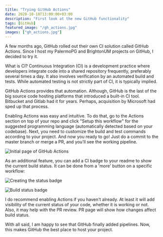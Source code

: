 ```yaml
---
title: "Trying GitHub Actions"
date: 2020-10-18T13:00:00+03:00
description: "First look at the new GitHub functionality"
tags: [GitHub]
featured_image: "/gh_actions.jpg"
images: ["gh_actions.jpg"]
---
```


A few months ago, GitHub rolled out their own CI solution called GitHub Actions. Since I host my PalermoPG and BrightonUM projects on GitHub, I decided to try it. 

What is CI? Continuous Integration (CI) is a development practice where developers integrate code into a shared repository frequently, preferably several times a day. It also involves verification by an automated build and tests. While automated testing is not strictly part of CI, it is typically implied.

GitHub Actions provides that automation. Although, GitHub is the last of the big source code hosting platforms that introduced a built-in CI tool. Bitbucket and Gitlab had it for years. Perhaps, acquisition by Microsoft had sped up that process.

Enabling Actions was easy and intuitive. To do that, go to the Actions section on top of your repo and click "Setup this workflow" for the suggested programming language (automatically detected based on your codebase). Next, you need to customize the build and test commands according to your project. And now you ready to go! Just do a commit to the master branch or merge a PR, and you'll see the working pipeline.

![Initial page of GitHub Actions](/gh_pipeline.jpeg "Initial page of GitHub Actions")

As an additional feature, you can add a CI badge to your readme to show the current build status. It can be done from a 'more' button on a specific workflow:

![Creating the status badge](/gh_create_badge.png "Creating the status badge")

![Build status badge](/gh_badge.png "Build status badge")

I do recommend enabling Actions if you haven't already. At least it will add visibility of the current status of your code, whether it is working or not. Also, it may help with the PR review. PR page will show how changes affect build status. 

With all said, I am happy to see that GitHub finally added pipelines. Now, this makes GitHub the best place to host your project.